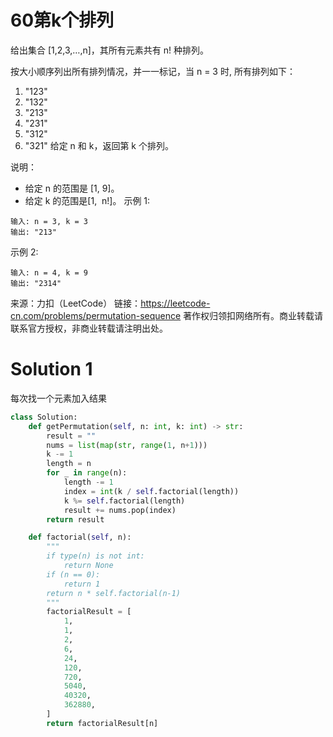 # 60第k个排列

给出集合 [1,2,3,…,n]，其所有元素共有 n! 种排列。

按大小顺序列出所有排列情况，并一一标记，当 n = 3 时, 所有排列如下：
1. "123"
2. "132"
3. "213"
4. "231"
5. "312"
6. "321"
给定 n 和 k，返回第 k 个排列。

说明：
+ 给定 n 的范围是 [1, 9]。
+ 给定 k 的范围是[1,  n!]。
示例 1:
```
输入: n = 3, k = 3
输出: "213"
```
示例 2:
```
输入: n = 4, k = 9
输出: "2314"
```
来源：力扣（LeetCode）
链接：https://leetcode-cn.com/problems/permutation-sequence
著作权归领扣网络所有。商业转载请联系官方授权，非商业转载请注明出处。

# Solution 1
每次找一个元素加入结果  
``` python
class Solution:
    def getPermutation(self, n: int, k: int) -> str:
        result = ""
        nums = list(map(str, range(1, n+1)))
        k -= 1
        length = n
        for _ in range(n):
            length -= 1
            index = int(k / self.factorial(length))
            k %= self.factorial(length)
            result += nums.pop(index)
        return result

    def factorial(self, n):
        """
        if type(n) is not int:
            return None
        if (n == 0):
            return 1
        return n * self.factorial(n-1)
        """
        factorialResult = [
            1,
            1,
            2,
            6,
            24,
            120,
            720,
            5040,
            40320,
            362880,
        ]
        return factorialResult[n]
```